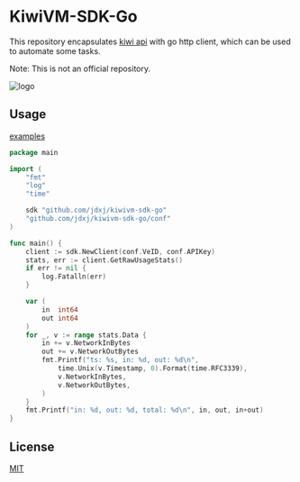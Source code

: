 # KiwiVM-SDK-Go

This repository encapsulates [kiwi api](https://kiwivm.64clouds.com/) with
go http client, which can be used to automate some tasks.

Note: This is not an official repository.

![logo](https://kiwivm.64clouds.com/1670298/img/kiwivm_logo_100x33px.png)

## Usage

[examples](./examples)

```go
package main

import (
	"fmt"
	"log"
	"time"

	sdk "github.com/jdxj/kiwivm-sdk-go"
	"github.com/jdxj/kiwivm-sdk-go/conf"
)

func main() {
	client := sdk.NewClient(conf.VeID, conf.APIKey)
	stats, err := client.GetRawUsageStats()
	if err != nil {
		log.Fatalln(err)
	}

	var (
		in  int64
		out int64
	)
	for _, v := range stats.Data {
		in += v.NetworkInBytes
		out += v.NetworkOutBytes
		fmt.Printf("ts: %s, in: %d, out: %d\n",
			time.Unix(v.Timestamp, 0).Format(time.RFC3339),
			v.NetworkInBytes,
			v.NetworkOutBytes,
		)
	}
	fmt.Printf("in: %d, out: %d, total: %d\n", in, out, in+out)
}
```

## License

[MIT](https://choosealicense.com/licenses/mit/)
